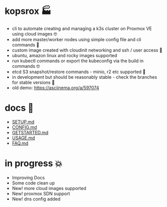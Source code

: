 # kopsrox 🏭

- cli to automate creating and managing a k3s cluster on Proxmox VE using cloud images :nerd_face:
- add more master/worker nodes using simple config file and cli commands :pray:
- custom image created with cloudinit networking and ssh / user access :busts_in_silhouette:
- ubuntu, amazon linux and rocky images supported
- run kubectl commands or export the kubeconfig via the build in commands :nerd_face:  
- etcd S3 snapshot/restore commands - minio, r2 etc supported :floppy_disk:
- in development but should be reasonably stable - check the branches for stable versions :horse_racing:
- old demo: https://asciinema.org/a/597074

# docs :book:

 - [SETUP.md](docs/SETUP.md)
 - [CONFIG.md](docs/CONFIG.md)
 - [GETSTARTED.md](docs/GETSTARTED.md)
 - [USAGE.md](docs/USAGE.md)
 - [FAQ.md](docs/FAQ.md)

# in progress :boom:
 - Improving Docs
 - Some code clean up
 - New! more cloud images supported
 - New! proxmox SDN support
 - New! dns config added 

